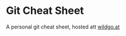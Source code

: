 # Git Cheat Sheet
A personal git cheat sheet, hosted att [wildgo.at](https://wildgo.at/docs/git-cheat-sheet)
